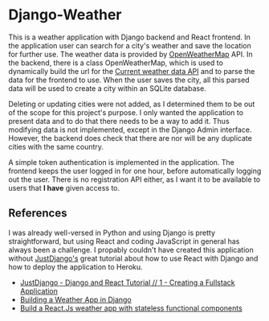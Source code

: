 # Django-Weather

This is a weather application with Django backend and React frontend. In the application user can search for a city's weather and save the location for further use. The weather data is provided by [OpenWeatherMap](https://openweathermap.org/) API. In the backend, there is a class OpenWeatherMap, which is used to dynamically build the url for the [Current weather data API](https://openweathermap.org/current) and to parse the data for the frontend to use. When the user saves the city, all this parsed data will be used to create a city within an SQLite database.

Deleting or updating cities were not added, as I determined them to be out of the scope for this project's purpose. I only wanted the application to present data and to do that there needs to be a way to add it. Thus modifying data is not implemented, except in the Django Admin interface. However, the backend does check that there are nor will be any duplicate cities with the same country.

A simple token authentication is implemented in the application. The frontend keeps the user logged in for one hour, before automatically logging out the user. There is no registration API either, as I want it to be available to users that **I have** given access to.

## References

I was already well-versed in Python and using Django is pretty straightforward, but using React and coding JavaScript in general has always been a challenge. I propably couldn't have created this application without [JustDjango's](https://www.youtube.com/channel/UCRM1gWNTDx0SHIqUJygD-kQ/featured) great tutorial about how to use React with Django and how to deploy the application to Heroku.

- [JustDjango - Django and React Tutorial // 1 - Creating a Fullstack Application](https://www.youtube.com/watch?v=uZgRbnIsgrA)
- [Building a Weather App in Django](https://scotch.io/tutorials/building-a-weather-app-in-django)
- [Build a React.Js weather app with stateless functional components](https://medium.com/@peterekeneeze/build-a-react-js-weather-app-with-stateless-functional-components-e61567004b54)
